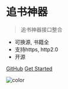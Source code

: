 # 追书神器

> 追书神器接口整合

* 可换源, 书籍全
* 支持https, http2.0
* 开源

[GitHub](https://github.com/xiadd/zhuishushenqi/)
[Get Started](#quick-start)

![color](#f0f0f0)
